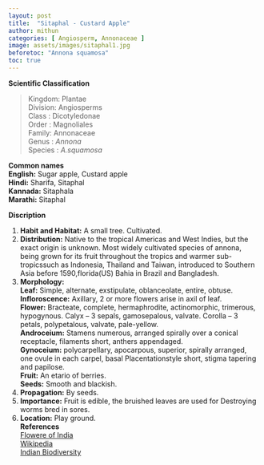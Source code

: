 ```yaml
---
layout: post
title:  "Sitaphal - Custard Apple"
author: mithun
categories: [ Angiosperm, Annonaceae ]
image: assets/images/sitaphal1.jpg
beforetoc: "Annona squamosa"
toc: true
---
```


**Scientific Classification**  
>Kingdom:   	Plantae  
>Division:		Angiosperms  
>Class :  		Dicotyledonae  
>Order :         Magnoliales  
>Family:         Annonaceae  
>Genus :        *Annona*  
>Species :      *A.squamosa*  

**Common names**  
**English:** Sugar apple, Custard apple  
**Hindi:** Sharifa, Sitaphal  
**Kannada:** Sitaphala  
**Marathi:** Sitaphal  

**Discription**  
1. **Habit and Habitat:** A small tree. Cultivated.  
2. **Distribution:** Native to the tropical Americas and West Indies, but the exact origin is unknown. Most widely cultivated species of annona, being grown for its fruit throughout the tropics and warmer sub-tropicssuch as Indonesia, Thailand and Taiwan, introduced to Southern Asia before 1590,florida(US) Bahia in Brazil  and Bangladesh.  
3. **Morphology:**  
**Leaf:** Simple, alternate, exstipulate, oblanceolate, entire, obtuse.  
**Infloroscence:** Axillary, 2 or more flowers arise in axil of leaf.  
**Flower:** Bracteate, complete, hermaphrodite, actinomorphic, trimerous, hypogynous. Calyx – 3 sepals, gamosepalous, valvate. Corolla – 3 petals, polypetalous, valvate, pale-yellow.  
**Androceium:** Stamens numerous, arranged spirally over a conical receptacle, filaments short, anthers appendaged.  
**Gynoceium:** polycarpellary, apocarpous, superior, spirally arranged, one ovule in each carpel, basal Placentationstyle short, stigma tapering and papilose.  
**Fruit:** An etario of berries.  
**Seeds:** Smooth and blackish.  
4. **Propagation:** By seeds.  
5. **Importance:** Fruit is edible, the bruished leaves are used for Destroying worms bred in sores.  
6. **Location:** Play ground.  
**References**  
[Flowere of India](www.flowersofindia.net/catalogue/slides/Sugar%20Apple.html)  
[Wikipedia](https://en.m.wikipedia.org.wiki.annona_squamosa)  
[Indian Biodiversity](https://indiabiodiversity.org/species/show/228759)  



